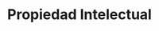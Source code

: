 ---
title: Propiedad Intelectual
description: Protege y gestiona legalmente tus creaciones, software, marcas o contenidos digitales con contratos adecuados y asesoría frente a posibles infracciones.
icon: CopyrightIcon
---